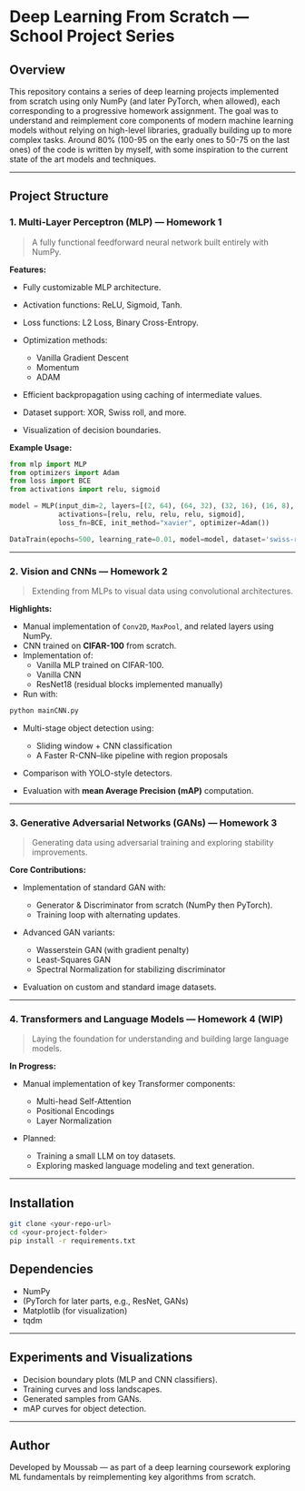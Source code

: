 # Deep Learning From Scratch — School Project Series

## Overview

This repository contains a series of deep learning projects implemented from scratch using only NumPy (and later PyTorch, when allowed), each corresponding to a progressive homework assignment. 
The goal was to understand and reimplement core components of modern machine learning models without relying on high-level libraries, gradually building up to more complex tasks.
Around 80% (100-95 on the early ones to 50-75 on the last ones) of the code is written by myself, with some inspiration to the current state of the art models and techniques.


---

## Project Structure

### **1. Multi-Layer Perceptron (MLP) — Homework 1**

> A fully functional feedforward neural network built entirely with NumPy.

**Features:**

* Fully customizable MLP architecture.
* Activation functions: ReLU, Sigmoid, Tanh.
* Loss functions: L2 Loss, Binary Cross-Entropy.
* Optimization methods:

  * Vanilla Gradient Descent
  * Momentum
  * ADAM
* Efficient backpropagation using caching of intermediate values.
* Dataset support: XOR, Swiss roll, and more.
* Visualization of decision boundaries.

**Example Usage:**

```python
from mlp import MLP
from optimizers import Adam
from loss import BCE
from activations import relu, sigmoid

model = MLP(input_dim=2, layers=[(2, 64), (64, 32), (32, 16), (16, 8), (8, 1)],
            activations=[relu, relu, relu, relu, sigmoid],
            loss_fn=BCE, init_method="xavier", optimizer=Adam())

DataTrain(epochs=500, learning_rate=0.01, model=model, dataset='swiss-roll')
```

---

### **2. Vision and CNNs — Homework 2**

> Extending from MLPs to visual data using convolutional architectures.

**Highlights:**

* Manual implementation of `Conv2D`, `MaxPool`, and related layers using NumPy.
* CNN trained on **CIFAR-100** from scratch.
* Implementation of:
  * Vanilla MLP trained on CIFAR-100.
  * Vanilla CNN
  * ResNet18 (residual blocks implemented manually)
* Run with:

```python
python mainCNN.py
```
* Multi-stage object detection using:

  * Sliding window + CNN classification
  * A Faster R-CNN–like pipeline with region proposals
* Comparison with YOLO-style detectors.
* Evaluation with **mean Average Precision (mAP)** computation.

---

### **3. Generative Adversarial Networks (GANs) — Homework 3**

> Generating data using adversarial training and exploring stability improvements.

**Core Contributions:**

* Implementation of standard GAN with:

  * Generator & Discriminator from scratch (NumPy then PyTorch).
  * Training loop with alternating updates.
* Advanced GAN variants:

  * Wasserstein GAN (with gradient penalty)
  * Least-Squares GAN
  * Spectral Normalization for stabilizing discriminator
* Evaluation on custom and standard image datasets.

---

### **4. Transformers and Language Models — Homework 4 (WIP)**

> Laying the foundation for understanding and building large language models.

**In Progress:**

* Manual implementation of key Transformer components:

  * Multi-head Self-Attention
  * Positional Encodings
  * Layer Normalization
* Planned:

  * Training a small LLM on toy datasets.
  * Exploring masked language modeling and text generation.

---

## Installation

```bash
git clone <your-repo-url>
cd <your-project-folder>
pip install -r requirements.txt
```

## Dependencies

* NumPy
* (PyTorch for later parts, e.g., ResNet, GANs)
* Matplotlib (for visualization)
* tqdm

---

## Experiments and Visualizations

* Decision boundary plots (MLP and CNN classifiers).
* Training curves and loss landscapes.
* Generated samples from GANs.
* mAP curves for object detection.

---

## Author

Developed by Moussab — as part of a deep learning coursework exploring ML fundamentals by reimplementing key algorithms from scratch.
